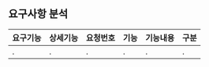 ## 요구사항 분석

| 요구기능 | 상세기능 | 요청번호 | 기능 | 기능내용 | 구분 |
| --------| -- |---- | --- |---- |---- |
| .       |. |.  | .| .| .|

